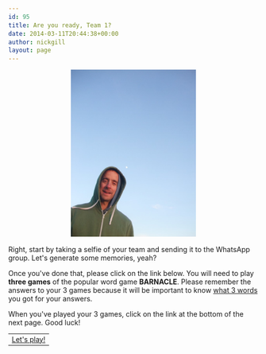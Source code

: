 ```yaml
---
id: 95
title: Are you ready, Team 1?
date: 2014-03-11T20:44:38+00:00
author: nickgill
layout: page
---
```


<p align="center">
<img src="../sb8.JPG" width="50%" alt="legend" />
</p>
<p>
Right, start by taking a selfie of your team and sending it to the WhatsApp group. Let's generate some memories, yeah?
</p>
<p>
Once you've done that, please click on the link below. You will need to play <b>three games</b> of the popular word game <b>BARNACLE</b>. Please remember the answers to your 3 games because it will be important to know <u>what 3 words</u> you got for your answers.
</p>
<p>
When you've played your 3 games, click on the link at the bottom of the next page. Good luck!
</p>
<table width="100%" cellspacing="20">
  <tr><td align="center"><a href = "p2.html">Let's play!</a></td></tr>
</table>
